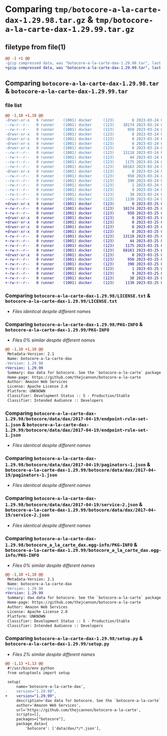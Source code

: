 # Comparing `tmp/botocore-a-la-carte-dax-1.29.98.tar.gz` & `tmp/botocore-a-la-carte-dax-1.29.99.tar.gz`

## filetype from file(1)

```diff
@@ -1 +1 @@
-gzip compressed data, was "botocore-a-la-carte-dax-1.29.98.tar", last modified: Fri Mar 24 01:24:12 2023, max compression
+gzip compressed data, was "botocore-a-la-carte-dax-1.29.99.tar", last modified: Sat Mar 25 01:22:32 2023, max compression
```

## Comparing `botocore-a-la-carte-dax-1.29.98.tar` & `botocore-a-la-carte-dax-1.29.99.tar`

### file list

```diff
@@ -1,18 +1,18 @@
-drwxr-xr-x   0 runner    (1001) docker     (123)        0 2023-03-24 01:24:12.993880 botocore-a-la-carte-dax-1.29.98/
--rw-r--r--   0 runner    (1001) docker     (123)    10174 2023-03-24 01:24:12.000000 botocore-a-la-carte-dax-1.29.98/LICENSE.txt
--rw-r--r--   0 runner    (1001) docker     (123)      950 2023-03-24 01:24:12.989880 botocore-a-la-carte-dax-1.29.98/PKG-INFO
-drwxr-xr-x   0 runner    (1001) docker     (123)        0 2023-03-24 01:24:12.989880 botocore-a-la-carte-dax-1.29.98/botocore/
-drwxr-xr-x   0 runner    (1001) docker     (123)        0 2023-03-24 01:24:12.989880 botocore-a-la-carte-dax-1.29.98/botocore/data/
-drwxr-xr-x   0 runner    (1001) docker     (123)        0 2023-03-24 01:24:12.989880 botocore-a-la-carte-dax-1.29.98/botocore/data/dax/
-drwxr-xr-x   0 runner    (1001) docker     (123)        0 2023-03-24 01:24:12.989880 botocore-a-la-carte-dax-1.29.98/botocore/data/dax/2017-04-19/
--rw-r--r--   0 runner    (1001) docker     (123)    13118 2023-03-24 01:23:57.000000 botocore-a-la-carte-dax-1.29.98/botocore/data/dax/2017-04-19/endpoint-rule-set-1.json
--rw-r--r--   0 runner    (1001) docker     (123)       44 2023-03-24 01:23:57.000000 botocore-a-la-carte-dax-1.29.98/botocore/data/dax/2017-04-19/examples-1.json
--rw-r--r--   0 runner    (1001) docker     (123)     1175 2023-03-24 01:23:57.000000 botocore-a-la-carte-dax-1.29.98/botocore/data/dax/2017-04-19/paginators-1.json
--rw-r--r--   0 runner    (1001) docker     (123)    68163 2023-03-24 01:23:57.000000 botocore-a-la-carte-dax-1.29.98/botocore/data/dax/2017-04-19/service-2.json
-drwxr-xr-x   0 runner    (1001) docker     (123)        0 2023-03-24 01:24:12.989880 botocore-a-la-carte-dax-1.29.98/botocore_a_la_carte_dax.egg-info/
--rw-r--r--   0 runner    (1001) docker     (123)      950 2023-03-24 01:24:12.000000 botocore-a-la-carte-dax-1.29.98/botocore_a_la_carte_dax.egg-info/PKG-INFO
--rw-r--r--   0 runner    (1001) docker     (123)      398 2023-03-24 01:24:12.000000 botocore-a-la-carte-dax-1.29.98/botocore_a_la_carte_dax.egg-info/SOURCES.txt
--rw-r--r--   0 runner    (1001) docker     (123)        1 2023-03-24 01:24:12.000000 botocore-a-la-carte-dax-1.29.98/botocore_a_la_carte_dax.egg-info/dependency_links.txt
--rw-r--r--   0 runner    (1001) docker     (123)        9 2023-03-24 01:24:12.000000 botocore-a-la-carte-dax-1.29.98/botocore_a_la_carte_dax.egg-info/top_level.txt
--rw-r--r--   0 runner    (1001) docker     (123)       38 2023-03-24 01:24:12.993880 botocore-a-la-carte-dax-1.29.98/setup.cfg
--rw-r--r--   0 runner    (1001) docker     (123)     1130 2023-03-24 01:24:12.000000 botocore-a-la-carte-dax-1.29.98/setup.py
+drwxr-xr-x   0 runner    (1001) docker     (123)        0 2023-03-25 01:22:32.750931 botocore-a-la-carte-dax-1.29.99/
+-rw-r--r--   0 runner    (1001) docker     (123)    10174 2023-03-25 01:22:32.000000 botocore-a-la-carte-dax-1.29.99/LICENSE.txt
+-rw-r--r--   0 runner    (1001) docker     (123)      950 2023-03-25 01:22:32.750931 botocore-a-la-carte-dax-1.29.99/PKG-INFO
+drwxr-xr-x   0 runner    (1001) docker     (123)        0 2023-03-25 01:22:32.750931 botocore-a-la-carte-dax-1.29.99/botocore/
+drwxr-xr-x   0 runner    (1001) docker     (123)        0 2023-03-25 01:22:32.750931 botocore-a-la-carte-dax-1.29.99/botocore/data/
+drwxr-xr-x   0 runner    (1001) docker     (123)        0 2023-03-25 01:22:32.750931 botocore-a-la-carte-dax-1.29.99/botocore/data/dax/
+drwxr-xr-x   0 runner    (1001) docker     (123)        0 2023-03-25 01:22:32.750931 botocore-a-la-carte-dax-1.29.99/botocore/data/dax/2017-04-19/
+-rw-r--r--   0 runner    (1001) docker     (123)    13118 2023-03-25 01:22:12.000000 botocore-a-la-carte-dax-1.29.99/botocore/data/dax/2017-04-19/endpoint-rule-set-1.json
+-rw-r--r--   0 runner    (1001) docker     (123)       44 2023-03-25 01:22:12.000000 botocore-a-la-carte-dax-1.29.99/botocore/data/dax/2017-04-19/examples-1.json
+-rw-r--r--   0 runner    (1001) docker     (123)     1175 2023-03-25 01:22:12.000000 botocore-a-la-carte-dax-1.29.99/botocore/data/dax/2017-04-19/paginators-1.json
+-rw-r--r--   0 runner    (1001) docker     (123)    68163 2023-03-25 01:22:12.000000 botocore-a-la-carte-dax-1.29.99/botocore/data/dax/2017-04-19/service-2.json
+drwxr-xr-x   0 runner    (1001) docker     (123)        0 2023-03-25 01:22:32.750931 botocore-a-la-carte-dax-1.29.99/botocore_a_la_carte_dax.egg-info/
+-rw-r--r--   0 runner    (1001) docker     (123)      950 2023-03-25 01:22:32.000000 botocore-a-la-carte-dax-1.29.99/botocore_a_la_carte_dax.egg-info/PKG-INFO
+-rw-r--r--   0 runner    (1001) docker     (123)      398 2023-03-25 01:22:32.000000 botocore-a-la-carte-dax-1.29.99/botocore_a_la_carte_dax.egg-info/SOURCES.txt
+-rw-r--r--   0 runner    (1001) docker     (123)        1 2023-03-25 01:22:32.000000 botocore-a-la-carte-dax-1.29.99/botocore_a_la_carte_dax.egg-info/dependency_links.txt
+-rw-r--r--   0 runner    (1001) docker     (123)        9 2023-03-25 01:22:32.000000 botocore-a-la-carte-dax-1.29.99/botocore_a_la_carte_dax.egg-info/top_level.txt
+-rw-r--r--   0 runner    (1001) docker     (123)       38 2023-03-25 01:22:32.750931 botocore-a-la-carte-dax-1.29.99/setup.cfg
+-rw-r--r--   0 runner    (1001) docker     (123)     1130 2023-03-25 01:22:32.000000 botocore-a-la-carte-dax-1.29.99/setup.py
```

### Comparing `botocore-a-la-carte-dax-1.29.98/LICENSE.txt` & `botocore-a-la-carte-dax-1.29.99/LICENSE.txt`

 * *Files identical despite different names*

### Comparing `botocore-a-la-carte-dax-1.29.98/PKG-INFO` & `botocore-a-la-carte-dax-1.29.99/PKG-INFO`

 * *Files 0% similar despite different names*

```diff
@@ -1,10 +1,10 @@
 Metadata-Version: 2.1
 Name: botocore-a-la-carte-dax
-Version: 1.29.98
+Version: 1.29.99
 Summary: dax data for botocore. See the `botocore-a-la-carte` package for more info.
 Home-page: https://github.com/thejcannon/botocore-a-la-carte
 Author: Amazon Web Services
 License: Apache License 2.0
 Platform: UNKNOWN
 Classifier: Development Status :: 5 - Production/Stable
 Classifier: Intended Audience :: Developers
```

### Comparing `botocore-a-la-carte-dax-1.29.98/botocore/data/dax/2017-04-19/endpoint-rule-set-1.json` & `botocore-a-la-carte-dax-1.29.99/botocore/data/dax/2017-04-19/endpoint-rule-set-1.json`

 * *Files identical despite different names*

### Comparing `botocore-a-la-carte-dax-1.29.98/botocore/data/dax/2017-04-19/paginators-1.json` & `botocore-a-la-carte-dax-1.29.99/botocore/data/dax/2017-04-19/paginators-1.json`

 * *Files identical despite different names*

### Comparing `botocore-a-la-carte-dax-1.29.98/botocore/data/dax/2017-04-19/service-2.json` & `botocore-a-la-carte-dax-1.29.99/botocore/data/dax/2017-04-19/service-2.json`

 * *Files identical despite different names*

### Comparing `botocore-a-la-carte-dax-1.29.98/botocore_a_la_carte_dax.egg-info/PKG-INFO` & `botocore-a-la-carte-dax-1.29.99/botocore_a_la_carte_dax.egg-info/PKG-INFO`

 * *Files 0% similar despite different names*

```diff
@@ -1,10 +1,10 @@
 Metadata-Version: 2.1
 Name: botocore-a-la-carte-dax
-Version: 1.29.98
+Version: 1.29.99
 Summary: dax data for botocore. See the `botocore-a-la-carte` package for more info.
 Home-page: https://github.com/thejcannon/botocore-a-la-carte
 Author: Amazon Web Services
 License: Apache License 2.0
 Platform: UNKNOWN
 Classifier: Development Status :: 5 - Production/Stable
 Classifier: Intended Audience :: Developers
```

### Comparing `botocore-a-la-carte-dax-1.29.98/setup.py` & `botocore-a-la-carte-dax-1.29.99/setup.py`

 * *Files 2% similar despite different names*

```diff
@@ -1,13 +1,13 @@
 #!/usr/bin/env python
 from setuptools import setup
 
 setup(
     name='botocore-a-la-carte-dax',
-    version="1.29.98",
+    version="1.29.99",
     description='dax data for botocore. See the `botocore-a-la-carte` package for more info.',
     author='Amazon Web Services',
     url='https://github.com/thejcannon/botocore-a-la-carte',
     scripts=[],
     packages=["botocore"],
     package_data={
         'botocore': ['data/dax/*/*.json'],
```

